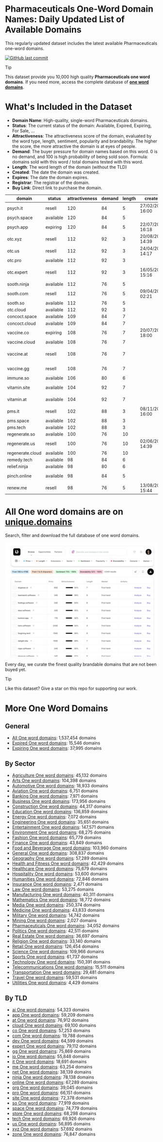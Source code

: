 
# **Pharmaceuticals One-Word Domain Names**: Daily Updated List of Available Domains

This regularly updated dataset includes the latest available Pharmaceuticals one-word domains.

[![GitHub last commit](https://img.shields.io/github/last-commit/UniqueDomains/pharmaceuticals-oneword-domains.svg?style=flat)]() 

> [!TIP]
> This dataset provide you 10,000 high quality **Pharmaceuticals one word domains**.
> If you need more, access the complete database of **[one word domains](https://unique.domains?utm_source=github&utm_medium=dataset&utm_campaign=Pharmaceuticals&utm_content=description.top)**.

# What's Included in the Dataset

- **Domain Name**: High-quality, single-word Pharmaceuticals domains.
- **Status**: The current status of the domain: Available, Expired, Expiring, For Sale, ...
- **Attractiveness**: The attractiveness score of the domain, evaluated by the word type, length, sentiment, popularity and brandability. The higher the score, the more attractive the domain is at eyes of people.
- **Demand**: The buyer pressure for domain names based on this word. 0 is no demand, and 100 is high probability of being sold soon. Formula: domains sold with this word / total domains tested with this word.
- **Length**: The word length of the domain (without the TLD)
- **Created**: The date the domain was created.
- **Expires**: The date the domain expires.
- **Registrar**: The registrar of the domain.
- **Buy Link**: Direct link to purchase the domain.

| domain           | status    | attractiveness | demand | length | created          | expires          | registrar                                                          | sectors                                              |
| ---------------- | --------- | -------------- | ------ | ------ | ---------------- | ---------------- | ------------------------------------------------------------------ | ---------------------------------------------------- |
| psych.it         | resell    | 120            | 84     | 5      | 27/02/2021 16:00 | 27/02/2026 00:00 |                                                                    | Healthcare,Media,Pharmaceuticals                     |
| psych.space      | available | 120            | 84     | 5      |                  |                  |                                                                    | Healthcare,Media,Pharmaceuticals                     |
| psych.app        | expiring  | 120            | 84     | 5      | 22/07/2024 16:18 | 22/07/2025 16:18 | 1API GmbH                                                          | Healthcare,Media,Pharmaceuticals                     |
| otc.xyz          | resell    | 112            | 92     | 3      | 20/08/2015 14:39 | 20/08/2026 23:59 | Go Daddy, LLC                                                      | Finance,Pharmaceuticals,Retail                       |
| otc.us           | resell    | 112            | 92     | 3      | 24/04/2002 14:17 | 23/04/2026 23:59 | Porkbun                                                            | Finance,Pharmaceuticals,Retail                       |
| otc.pro          | available | 112            | 92     | 3      |                  |                  |                                                                    | Finance,Pharmaceuticals,Retail                       |
| otc.expert       | resell    | 112            | 92     | 3      | 16/05/2025 15:16 | 16/05/2026 15:16 | Domain Science Kutatási Szolgáltató Korlátolt Felelősségű Társaság | Finance,Pharmaceuticals,Retail                       |
| sooth.ninja      | available | 112            | 76     | 5      |                  |                  |                                                                    | Healthcare,Pharmaceuticals                           |
| sooth.com        | resell    | 112            | 76     | 5      | 09/04/2002 02:21 | 09/04/2027 02:21 | GoDaddy.com, LLC                                                   | Healthcare,Pharmaceuticals                           |
| sooth.so         | available | 112            | 76     | 5      |                  |                  |                                                                    | Healthcare,Pharmaceuticals                           |
| otc.cloud        | available | 112            | 92     | 3      |                  |                  |                                                                    | Finance,Pharmaceuticals,Retail                       |
| concoct.space    | available | 109            | 84     | 7      |                  |                  |                                                                    | Food and Beverage,Pharmaceuticals,Science            |
| concoct.cloud    | available | 109            | 84     | 7      |                  |                  |                                                                    | Food and Beverage,Pharmaceuticals,Science            |
| vaccine.co       | expiring  | 108            | 76     | 7      | 20/07/2010 18:00 | 19/07/2025 23:59 | Hello Internet Corp.                                               | Healthcare,Medicine,Pharmaceuticals                  |
| vaccine.cloud    | available | 108            | 76     | 7      |                  |                  |                                                                    | Healthcare,Medicine,Pharmaceuticals                  |
| vaccine.at       | resell    | 108            | 76     | 7      |                  |                  | Realtime Register B.V. ( https://nic.at/registrar/423 )            | Healthcare,Medicine,Pharmaceuticals                  |
| vaccine.gg       | resell    | 108            | 76     | 7      |                  |                  | 1API (http://www.1api.net)                                         | Healthcare,Medicine,Pharmaceuticals                  |
| immune.so        | available | 106            | 80     | 6      |                  |                  |                                                                    | Healthcare,Medicine,Pharmaceuticals                  |
| vitamin.site     | available | 104            | 92     | 7      |                  |                  |                                                                    | Food and Beverage,Healthcare,Pharmaceuticals         |
| vitamin.at       | available | 104            | 92     | 7      |                  |                  |                                                                    | Food and Beverage,Healthcare,Pharmaceuticals         |
| pms.it           | resell    | 102            | 88     | 3      | 08/11/2015 16:00 | 23/11/2025 00:00 |                                                                    | Healthcare,Medicine,Pharmaceuticals                  |
| pms.space        | available | 102            | 88     | 3      |                  |                  |                                                                    | Healthcare,Medicine,Pharmaceuticals                  |
| pms.tech         | available | 102            | 88     | 3      |                  |                  |                                                                    | Healthcare,Medicine,Pharmaceuticals                  |
| regenerate.so    | available | 100            | 76     | 10     |                  |                  |                                                                    | Environment,Healthcare,Pharmaceuticals               |
| regenerate.us    | resell    | 100            | 76     | 10     | 02/06/2004 14:39 | 01/06/2026 23:59 | GoDaddy.com, LLC                                                   | Environment,Healthcare,Pharmaceuticals               |
| regenerate.cloud | available | 100            | 76     | 10     |                  |                  |                                                                    | Environment,Healthcare,Pharmaceuticals               |
| remedy.tech      | available | 98             | 84     | 6      |                  |                  |                                                                    | Healthcare,Medicine,Pharmaceuticals                  |
| relief.ninja     | available | 98             | 80     | 6      |                  |                  |                                                                    | Healthcare,Medicine,Pharmaceuticals                  |
| pinch.online     | available | 98             | 84     | 5      |                  |                  |                                                                    | Food and Beverage,General,Healthcare,Pharmaceuticals |
| renew.me         | resell    | 98             | 76     | 5      | 13/08/2008 15:44 | 13/08/2025 15:44 | GoDaddy.com, LLC                                                   | Environment,Healthcare,Pharmaceuticals               |

# All One word domains are on [unique.domains](https://unique.domains?utm_source=github&utm_medium=dataset&utm_campaign=Pharmaceuticals&utm_content=description.bottom)

Search, filter and download the full database of one word domains.

[![Access the only remaining good domain names, before your competitors.](https://github.com/UniqueDomains/pharmaceuticals-oneword-domains/blob/main/unique.domains.jpg?raw=true)](https://unique.domains?utm_source=github&utm_medium=dataset&utm_campaign=Pharmaceuticals&utm_content=description.image)

Every day, we curate the finest quality brandable domains that are not been buyed yet.

> [!TIP]
> Like this dataset? Give a star on this repo for supporting our work.

# More One Word Domains

## General

- [All One word domains](https://github.com/UniqueDomains/oneword-domains): 1,537,454 domains
- [Expired One word domains](https://github.com/UniqueDomains/expired-oneword-domains): 15,546 domains
- [Expiring One word domains](https://github.com/UniqueDomains/expiring-oneword-domains): 37,995 domains
## By Sector

- [Agriculture One word domains](https://github.com/UniqueDomains/agriculture-oneword-domains): 45,132 domains
- [Arts One word domains](https://github.com/UniqueDomains/arts-oneword-domains): 104,398 domains
- [Automotive One word domains](https://github.com/UniqueDomains/automotive-oneword-domains): 18,933 domains
- [Aviation One word domains](https://github.com/UniqueDomains/aviation-oneword-domains): 6,751 domains
- [Banking One word domains](https://github.com/UniqueDomains/banking-oneword-domains): 7,971 domains
- [Business One word domains](https://github.com/UniqueDomains/business-oneword-domains): 173,956 domains
- [Construction One word domains](https://github.com/UniqueDomains/construction-oneword-domains): 44,317 domains
- [Education One word domains](https://github.com/UniqueDomains/education-oneword-domains): 136,859 domains
- [Energy One word domains](https://github.com/UniqueDomains/energy-oneword-domains): 7,072 domains
- [Engineering One word domains](https://github.com/UniqueDomains/engineering-oneword-domains): 35,651 domains
- [Entertainment One word domains](https://github.com/UniqueDomains/entertainment-oneword-domains): 147,571 domains
- [Environment One word domains](https://github.com/UniqueDomains/environment-oneword-domains): 68,275 domains
- [Fashion One word domains](https://github.com/UniqueDomains/fashion-oneword-domains): 65,779 domains
- [Finance One word domains](https://github.com/UniqueDomains/finance-oneword-domains): 43,849 domains
- [Food and Beverage One word domains](https://github.com/UniqueDomains/food-and-beverage-oneword-domains): 103,960 domains
- [General One word domains](https://github.com/UniqueDomains/general-oneword-domains): 308,837 domains
- [Geography One word domains](https://github.com/UniqueDomains/geography-oneword-domains): 57,289 domains
- [Health and Fitness One word domains](https://github.com/UniqueDomains/health-and-fitness-oneword-domains): 42,429 domains
- [Healthcare One word domains](https://github.com/UniqueDomains/healthcare-oneword-domains): 75,679 domains
- [Hospitality One word domains](https://github.com/UniqueDomains/hospitality-oneword-domains): 53,600 domains
- [Humanities One word domains](https://github.com/UniqueDomains/humanities-oneword-domains): 72,846 domains
- [Insurance One word domains](https://github.com/UniqueDomains/insurance-oneword-domains): 2,471 domains
- [Law One word domains](https://github.com/UniqueDomains/law-oneword-domains): 53,275 domains
- [Manufacturing One word domains](https://github.com/UniqueDomains/manufacturing-oneword-domains): 40,311 domains
- [Mathematics One word domains](https://github.com/UniqueDomains/mathematics-oneword-domains): 18,772 domains
- [Media One word domains](https://github.com/UniqueDomains/media-oneword-domains): 250,374 domains
- [Medicine One word domains](https://github.com/UniqueDomains/medicine-oneword-domains): 43,833 domains
- [Military One word domains](https://github.com/UniqueDomains/military-oneword-domains): 14,742 domains
- [Mining One word domains](https://github.com/UniqueDomains/mining-oneword-domains): 2,027 domains
- [Pharmaceuticals One word domains](https://github.com/UniqueDomains/pharmaceuticals-oneword-domains): 34,052 domains
- [Politics One word domains](https://github.com/UniqueDomains/politics-oneword-domains): 42,511 domains
- [Real Estate One word domains](https://github.com/UniqueDomains/real-estate-oneword-domains): 36,697 domains
- [Religion One word domains](https://github.com/UniqueDomains/religion-oneword-domains): 33,140 domains
- [Retail One word domains](https://github.com/UniqueDomains/retail-oneword-domains): 126,454 domains
- [Science One word domains](https://github.com/UniqueDomains/science-oneword-domains): 109,966 domains
- [Sports One word domains](https://github.com/UniqueDomains/sports-oneword-domains): 61,737 domains
- [Technology One word domains](https://github.com/UniqueDomains/technology-oneword-domains): 150,391 domains
- [Telecommunications One word domains](https://github.com/UniqueDomains/telecommunications-oneword-domains): 15,511 domains
- [Transportation One word domains](https://github.com/UniqueDomains/transportation-oneword-domains): 29,481 domains
- [Travel One word domains](https://github.com/UniqueDomains/travel-oneword-domains): 59,531 domains
- [Utilities One word domains](https://github.com/UniqueDomains/utilities-oneword-domains): 4,429 domains
## By TLD

- [ai One word domains](https://github.com/UniqueDomains/ai-oneword-domains): 54,323 domains
- [app One word domains](https://github.com/UniqueDomains/app-oneword-domains): 59,209 domains
- [at One word domains](https://github.com/UniqueDomains/at-oneword-domains): 76,912 domains
- [cloud One word domains](https://github.com/UniqueDomains/cloud-oneword-domains): 69,100 domains
- [co One word domains](https://github.com/UniqueDomains/co-oneword-domains): 57,253 domains
- [com One word domains](https://github.com/UniqueDomains/com-oneword-domains): 19,788 domains
- [dev One word domains](https://github.com/UniqueDomains/dev-oneword-domains): 64,599 domains
- [expert One word domains](https://github.com/UniqueDomains/expert-oneword-domains): 79,112 domains
- [gg One word domains](https://github.com/UniqueDomains/gg-oneword-domains): 75,869 domains
- [io One word domains](https://github.com/UniqueDomains/io-oneword-domains): 55,848 domains
- [it One word domains](https://github.com/UniqueDomains/it-oneword-domains): 18,691 domains
- [me One word domains](https://github.com/UniqueDomains/me-oneword-domains): 63,254 domains
- [net One word domains](https://github.com/UniqueDomains/net-oneword-domains): 38,139 domains
- [ninja One word domains](https://github.com/UniqueDomains/ninja-oneword-domains): 78,138 domains
- [online One word domains](https://github.com/UniqueDomains/online-oneword-domains): 67,289 domains
- [org One word domains](https://github.com/UniqueDomains/org-oneword-domains): 39,045 domains
- [pro One word domains](https://github.com/UniqueDomains/pro-oneword-domains): 66,151 domains
- [site One word domains](https://github.com/UniqueDomains/site-oneword-domains): 72,378 domains
- [so One word domains](https://github.com/UniqueDomains/so-oneword-domains): 77,919 domains
- [space One word domains](https://github.com/UniqueDomains/space-oneword-domains): 74,779 domains
- [store One word domains](https://github.com/UniqueDomains/store-oneword-domains): 68,298 domains
- [tech One word domains](https://github.com/UniqueDomains/tech-oneword-domains): 69,926 domains
- [us One word domains](https://github.com/UniqueDomains/us-oneword-domains): 56,895 domains
- [xyz One word domains](https://github.com/UniqueDomains/xyz-oneword-domains): 57,692 domains
- [zone One word domains](https://github.com/UniqueDomains/zone-oneword-domains): 76,847 domains
        